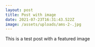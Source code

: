 ```yaml
---
layout: post
title: Post with image
date: 2021-07-23T16:31:43.522Z
image: /assets/uploads/ams-2-.jpg
---
```

This is a test post with a featured image